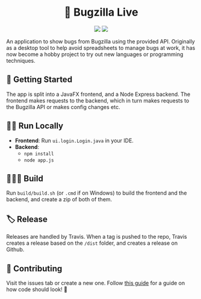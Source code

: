 <h1 align="center">🐛 Bugzilla Live</h1>
<p align="center">
	<img src="https://travis-ci.org/iamtomhewitt/bugzilla-live.svg"/>
	<img src="https://img.shields.io/github/v/tag/iamtomhewitt/bugzilla-live?color=success&style=flat-square&label=latest%20version">
</p>

An application to show bugs from Bugzilla using the provided API. Originally as a desktop tool to help avoid spreadsheets to manage bugs at work, it has now become a hobby project to try out new languages or programming techniques.

## 🔧 Getting Started
The app is split into a JavaFX frontend, and a Node Express backend. The frontend makes requests to the backend, which in turn makes requests to the Bugzilla API or makes config changes etc.

## 🏃‍♂️ Run Locally
* <b>Frontend</b>: Run `ui.login.Login.java` in your IDE.
* <b>Backend</b>:
	* `npm install`
	* `node app.js`

## 👷🏻‍♂️ Build
Run `build/build.sh` (or `.cmd` if on Windows) to build the frontend and the backend, and create a zip of both of them.

## 🏷 Release
Releases are handled by Travis. When a tag is pushed to the repo, Travis creates a release based on the `/dist` folder, and creates a release on Github.

## 🎉 Contributing
Visit the issues tab or create a new one.
Follow [this guide](CODESTYLE.md) for a guide on how code should look! 🙂
